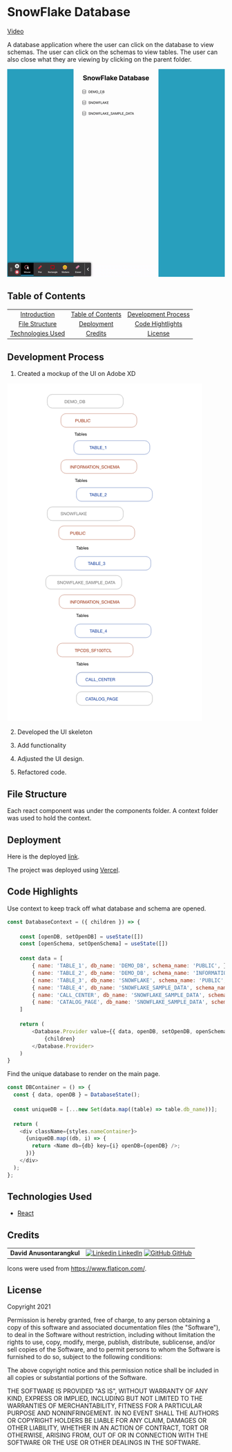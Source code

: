 # SnowFlake Database

[Video](https://youtu.be/MZjx5rIQv18)

A database application where the user can click on the database to view schemas. The user can click on the schemas to view tables. The user can also close what they are viewing by clicking on the parent folder.

![demo](./readme-assets/demo.gif)

## Table of Contents

|                                         |                                         |                                             |
| :-------------------------------------: | :-------------------------------------: | :-----------------------------------------: |
|  [Introduction](#tsnowflake-database)   | [Table of Contents](#table-of-contents) | [Development Process](#development-process) |
|    [File Structure](#file-structure)    |        [Deployment](#deployment)        |    [Code Hightlights](#code-highlights)     |
| [Technologies Used](#Technologies-Used) |           [Credits](#Credits)           |             [License](#License)             |

## Development Process

1. Created a mockup of the UI on Adobe XD

![mockup](./readme-assets/mockup.png)

2. Developed the UI skeleton

3. Add functionality

4. Adjusted the UI design.

5. Refactored code.

## File Structure

Each react component was under the components folder. A context folder was used to hold the context.

## Deployment

Here is the deployed [link](https://snowflake-db.vercel.app/).

The project was deployed using [Vercel](https://vercel.com/).

## Code Highlights

Use context to keep track off what database and schema are opened.

```JavaScript
const DatabaseContext = ({ children }) => {

    const [openDB, setOpenDB] = useState([])
    const [openSchema, setOpenSchema] = useState([])

    const data = [
        { name: 'TABLE_1', db_name: 'DEMO_DB', schema_name: 'PUBLIC', },
        { name: 'TABLE_2', db_name: 'DEMO_DB', schema_name: 'INFORMATION_SCHEMA', },
        { name: 'TABLE_3', db_name: 'SNOWFLAKE', schema_name: 'PUBLIC', },
        { name: 'TABLE_4', db_name: 'SNOWFLAKE_SAMPLE_DATA', schema_name: 'INFORMATION_SCHEMA', },
        { name: 'CALL_CENTER', db_name: 'SNOWFLAKE_SAMPLE_DATA', schema_name: 'TPCDS_SF100TCL', },
        { name: 'CATALOG_PAGE', db_name: 'SNOWFLAKE_SAMPLE_DATA', schema_name: 'TPCDS_SF100TCL', }
    ]

    return (
        <Database.Provider value={{ data, openDB, setOpenDB, openSchema, setOpenSchema }}>
            {children}
        </Database.Provider>
    )
}
```

Find the unique database to render on the main page.

```JavaScript
const DBContainer = () => {
  const { data, openDB } = DatabaseState();

  const uniqueDB = [...new Set(data.map((table) => table.db_name))];

  return (
    <div className={styles.nameContainer}>
      {uniqueDB.map((db, i) => {
        return <Name db={db} key={i} openDB={openDB} />;
      })}
    </div>
  );
};
```

## Technologies Used

- [React](https://reactjs.org/)

## Credits

|                           |                                                                                                                                                                                                       |
| ------------------------- | ----------------------------------------------------------------------------------------------------------------------------------------------------------------------------------------------------- |
| **David Anusontarangkul** | [![Linkedin](https://i.stack.imgur.com/gVE0j.png) LinkedIn](https://www.linkedin.com/in/anusontarangkul/) [![GitHub](https://i.stack.imgur.com/tskMh.png) GitHub](https://github.com/anusontarangkul) |

Icons were used from https://www.flaticon.com/.

## License

Copyright 2021

Permission is hereby granted, free of charge, to any person obtaining a copy of this software and associated documentation files (the "Software"), to deal in the Software without restriction, including without limitation the rights to use, copy, modify, merge, publish, distribute, sublicense, and/or sell copies of the Software, and to permit persons to whom the Software is furnished to do so, subject to the following conditions:

The above copyright notice and this permission notice shall be included in all copies or substantial portions of the Software.

THE SOFTWARE IS PROVIDED "AS IS", WITHOUT WARRANTY OF ANY KIND, EXPRESS OR IMPLIED, INCLUDING BUT NOT LIMITED TO THE WARRANTIES OF MERCHANTABILITY, FITNESS FOR A PARTICULAR PURPOSE AND NONINFRINGEMENT. IN NO EVENT SHALL THE AUTHORS OR COPYRIGHT HOLDERS BE LIABLE FOR ANY CLAIM, DAMAGES OR OTHER LIABILITY, WHETHER IN AN ACTION OF CONTRACT, TORT OR OTHERWISE, ARISING FROM, OUT OF OR IN CONNECTION WITH THE SOFTWARE OR THE USE OR OTHER DEALINGS IN THE SOFTWARE.
